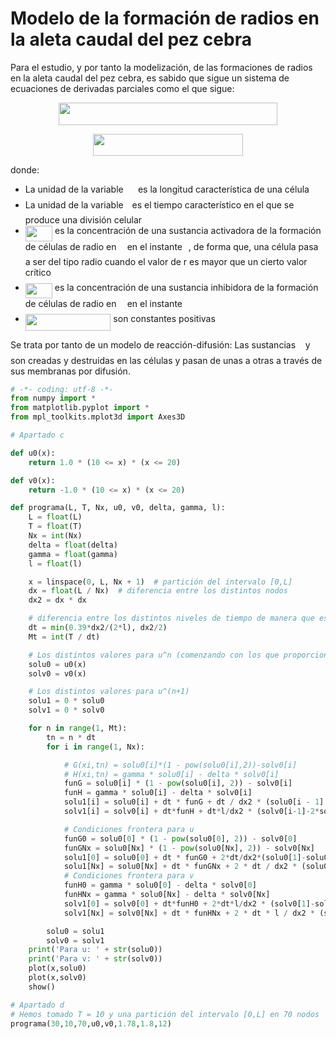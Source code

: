 # Modelo de la formación de radios en la aleta caudal del pez cebra

Para el estudio, y por tanto la modelización, de las formaciones de radios en la aleta caudal del pez cebra, es sabido que sigue un sistema de ecuaciones de derivadas parciales como el que sigue:
<p align="center"><img src="https://rawgit.com/rafafrdz/Pez-Cebra/master/svgs/3fd1cf893dd111654a8d539bf87cc0d0.svg?invert_in_darkmode" align=middle width=350.29005pt height=35.777445pt/></p>

<p align="center"><img src="https://rawgit.com/rafafrdz/Pez-Cebra/master/svgs/23b7c9de8e03fd79f519af67b349900e.svg?invert_in_darkmode" align=middle width=239.6757pt height=35.777445pt/></p>

donde:

* La unidad de la variable <img src="https://rawgit.com/rafafrdz/Pez-Cebra/master/svgs/178e553be50b61dae0734edfd972a567.svg?invert_in_darkmode" align=middle width=15.33114pt height=20.22207pt/> es la longitud característica de una célula
* La unidad de la variable <img src="https://rawgit.com/rafafrdz/Pez-Cebra/master/svgs/4f4f4e395762a3af4575de74c019ebb5.svg?invert_in_darkmode" align=middle width=5.9361555pt height=20.22207pt/> es el tiempo característico en el que se produce una división celular
* <img src="https://rawgit.com/rafafrdz/Pez-Cebra/master/svgs/d97f9c2920507770c422858be1cbe2ef.svg?invert_in_darkmode" align=middle width=43.29534pt height=24.6576pt/> es la concentración de una sustancia activadora de la formación de células de radio en <img src="https://rawgit.com/rafafrdz/Pez-Cebra/master/svgs/332cc365a4987aacce0ead01b8bdcc0b.svg?invert_in_darkmode" align=middle width=9.3951pt height=14.15535pt/> en el instante <img src="https://rawgit.com/rafafrdz/Pez-Cebra/master/svgs/4f4f4e395762a3af4575de74c019ebb5.svg?invert_in_darkmode" align=middle width=5.9361555pt height=20.22207pt/>, de forma que, una célula pasa a ser del tipo radio cuando el valor de r es mayor que un cierto valor crítico <img src="https://rawgit.com/rafafrdz/Pez-Cebra/master/svgs/45afd16d417643a14faef303967f027b.svg?invert_in_darkmode" align=middle width=7.8730245pt height=19.41522pt/>
* <img src="https://rawgit.com/rafafrdz/Pez-Cebra/master/svgs/883d91f1b04662f98e1ea7399dd6fe8e.svg?invert_in_darkmode" align=middle width=43.132815pt height=24.6576pt/> es la concentración de una sustancia inhibidora de la formación de células de radio en <img src="https://rawgit.com/rafafrdz/Pez-Cebra/master/svgs/332cc365a4987aacce0ead01b8bdcc0b.svg?invert_in_darkmode" align=middle width=9.3951pt height=14.15535pt/> en el instante <img src="https://rawgit.com/rafafrdz/Pez-Cebra/master/svgs/4f4f4e395762a3af4575de74c019ebb5.svg?invert_in_darkmode" align=middle width=5.9361555pt height=20.22207pt/>
* <img src="https://rawgit.com/rafafrdz/Pez-Cebra/master/svgs/3a6198dde5b4af22c79a43f92c59e0b4.svg?invert_in_darkmode" align=middle width=136.61076pt height=26.94318pt/> son constantes positivas

Se trata por tanto de un modelo de reacción-difusión: Las sustancias <img src="https://rawgit.com/rafafrdz/Pez-Cebra/master/svgs/89f2e0d2d24bcf44db73aab8fc03252c.svg?invert_in_darkmode" align=middle width=7.8730245pt height=14.15535pt/> y <img src="https://rawgit.com/rafafrdz/Pez-Cebra/master/svgs/36b5afebdba34564d884d347484ac0c7.svg?invert_in_darkmode" align=middle width=7.710483pt height=21.68331pt/> son creadas y destruidas en las células y pasan de unas a otras a través de sus membranas por difusión.

```python
# -*- coding: utf-8 -*-
from numpy import *
from matplotlib.pyplot import *
from mpl_toolkits.mplot3d import Axes3D

# Apartado c

def u0(x):
    return 1.0 * (10 <= x) * (x <= 20)

def v0(x):
    return -1.0 * (10 <= x) * (x <= 20)

def programa(L, T, Nx, u0, v0, delta, gamma, l):
    L = float(L)
    T = float(T)
    Nx = int(Nx)
    delta = float(delta)
    gamma = float(gamma)
    l = float(l)

    x = linspace(0, L, Nx + 1)  # partición del intervalo [0,L]
    dx = float(L / Nx)  # diferencia entre los distintos nodos
    dx2 = dx * dx

    # diferencia entre los distintos niveles de tiempo de manera que esté bajo la condicion CFL y así sea consistente y estable
    dt = min(0.39*dx2/(2*l), dx2/2)
    Mt = int(T / dt)

    # Los distintos valores para u^n (comenzando con los que proporciona u(x,0), es decir u0(x) "u^0")
    solu0 = u0(x)
    solv0 = v0(x)

    # Los distintos valores para u^(n+1)
    solu1 = 0 * solu0
    solv1 = 0 * solv0

    for n in range(1, Mt):
        tn = n * dt
        for i in range(1, Nx):

            # G(xi,tn) = solu0[i]*(1 - pow(solu0[i],2))-solv0[i]
            # H(xi,tn) = gamma * solu0[i] - delta * solv0[i]
            funG = solu0[i] * (1 - pow(solu0[i], 2)) - solv0[i]
            funH = gamma * solu0[i] - delta * solv0[i]
            solu1[i] = solu0[i] + dt * funG + dt / dx2 * (solu0[i - 1] - 2 * solu0[i] + solu0[i + 1])
            solv1[i] = solv0[i] + dt*funH + dt*l/dx2 * (solv0[i-1]-2*solv0[i] + solv0[i+1])

            # Condiciones frontera para u
            funG0 = solu0[0] * (1 - pow(solu0[0], 2)) - solv0[0]
            funGNx = solu0[Nx] * (1 - pow(solu0[Nx], 2)) - solv0[Nx]
            solu1[0] = solu0[0] + dt * funG0 + 2*dt/dx2*(solu0[1]-solu0[0])
            solu1[Nx] = solu0[Nx] + dt * funGNx + 2 * dt / dx2 * (solu0[Nx-1] - solu0[Nx])
            # Condiciones frontera para v
            funH0 = gamma * solu0[0] - delta * solv0[0]
            funHNx = gamma * solu0[Nx] - delta * solv0[Nx]
            solv1[0] = solv0[0] + dt*funH0 + 2*dt*l/dx2 * (solv0[1]-solv0[0])
            solv1[Nx] = solv0[Nx] + dt * funHNx + 2 * dt * l / dx2 * (solv0[Nx-1] - solv0[Nx])

        solu0 = solu1
        solv0 = solv1
    print('Para u: ' + str(solu0))
    print('Para v: ' + str(solv0))
    plot(x,solu0)
    plot(x,solv0)
    show()

# Apartado d
# Hemos tomado T = 10 y una partición del intervalo [0,L] en 70 nodos
programa(30,10,70,u0,v0,1.78,1.8,12)

```

